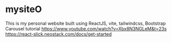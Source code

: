# mysiteO

This is my personal website built using ReactJS, vite, tailwindcss, Bootstrap
Carousel tutorial
https://www.youtube.com/watch?v=Xbx8N3NGLeM&t=23s
https://react-slick.neostack.com/docs/get-started
